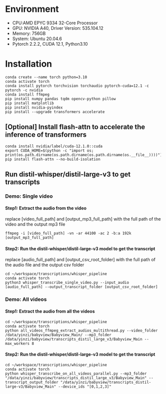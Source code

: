 # Environment

- CPU:AMD EPYC 9334 32-Core Processor
- GPU: NVIDIA A40,  Driver Version: 535.104.12 
- Memory: 756GB
- System: Ubuntu 20.04.6
- Pytorch 2.2.2, CUDA 12.1, Python3.10

# Installation

```
conda create --name torch python=3.10
conda activate torch
conda install pytorch torchvision torchaudio pytorch-cuda=12.1 -c pytorch -c nvidia
conda install ffmpeg
pip install numpy pandas tqdm opencv-python pillow
pip install matplotlib
pip install nvidia-pyindex 
pip install --upgrade transformers accelerate
```

## [Optional] Install flash-attn to accelerate the inference of transformers
```
conda install nvidia/label/cuda-12.1.0::cuda
export CUDA_HOME=$(python -c "import os; print(os.path.dirname(os.path.dirname(os.path.dirname(os.__file__))))")
pip install flash-attn --no-build-isolation
```

## Run distil-whisper/distil-large-v3 to get transcripts

### Demo: Single video

#### Step1: Extract the audio from the video
replace [video_full_path] and [output_mp3_full_path] with the full path of the video and the output mp3 file
```
ffmpeg -i [video_full_path] -vn -ar 44100 -ac 2 -b:a 192k [output_mp3_full_path]
```
#### Step2: Run the distil-whisper/distil-large-v3 model to get the transcript
replace [audio_full_path] and [output_csv_root_folder] with the full path of the audio file and the output csv folder
```
cd ~/workspace/transcriptions/whisper_pipeline
conda activate torch
python3 whisper_transcribe_single_video.py --input_audio [audio_full_path] --output_transcript_folder [output_csv_root_folder]
```

### Demo: All videos
#### Step1: Extract the audio from all the videos
```
cd ~/workspace/transcriptions/whisper_pipeline
conda activate torch
python all_videos_ffmpeg_extract_audios_multithread.py --video_folder /data/yinzi/babyview/Babyview_Main/ --mp3_folder /data/yinzi/babyview/transcripts_distil_large_v3/Babyview_Main --max_workers 8
```

#### Step2: Run the distil-whisper/distil-large-v3 model to get the transcript
```
cd ~/workspace/transcriptions/whisper_pipeline
conda activate torch
python whisper_transcribe_on_all_videos_parallel.py --mp3_folder "/data/yinzi/babyview/transcripts_distil_large_v3/Babyview_Main" --transcript_output_folder "/data/yinzi/babyview/transcripts_distil-large-v3/Babyview_Main" --device_ids "[0,1,2,3]"
```

